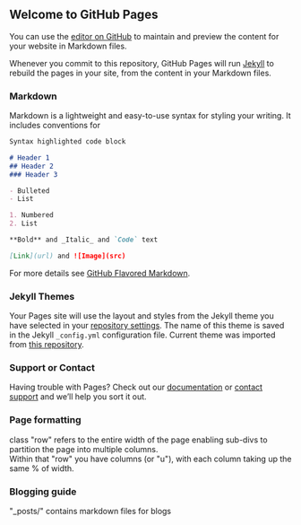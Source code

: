 ## Welcome to GitHub Pages

You can use the [editor on GitHub](https://github.com/chasnew/chasnew.github.io/edit/master/README.md) to maintain and preview the content for your website in Markdown files.

Whenever you commit to this repository, GitHub Pages will run [Jekyll](https://jekyllrb.com/) to rebuild the pages in your site, from the content in your Markdown files.

### Markdown

Markdown is a lightweight and easy-to-use syntax for styling your writing. It includes conventions for

```markdown
Syntax highlighted code block

# Header 1
## Header 2
### Header 3

- Bulleted
- List

1. Numbered
2. List

**Bold** and _Italic_ and `Code` text

[Link](url) and ![Image](src)
```

For more details see [GitHub Flavored Markdown](https://guides.github.com/features/mastering-markdown/).

### Jekyll Themes

Your Pages site will use the layout and styles from the Jekyll theme you have selected in your [repository settings](https://github.com/chasnew/chasnew.github.io/settings). The name of this theme is saved in the Jekyll `_config.yml` configuration file.
Current theme was imported from [this repository](https://github.com/old-jekyll-templates/Ion-Jekyll-Theme).

### Support or Contact

Having trouble with Pages? Check out our [documentation](https://help.github.com/categories/github-pages-basics/) or [contact support](https://github.com/contact) and we’ll help you sort it out.

### Page formatting
class "row" refers to the entire width of the page enabling sub-divs to partition the page into multiple columns.  
Within that "row" you have columns (or "u"), with each column taking up the same % of width.

### Blogging guide
"_posts/" contains markdown files for blogs

